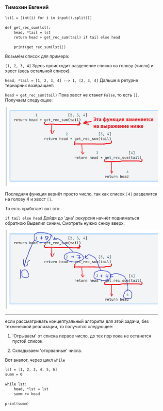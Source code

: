 ### Тимохин Евгений

```
lst1 = [int(i) for i in input().split()]

def get_rec_sum(lst):
    head, *tail = lst
    return head + get_rec_sum(tail) if tail else head

    print(get_rec_sum(lst1))
```
Возьмём список для примера: 

`[1, 2, 3, 4]`
Здесь происходит разделение списка на голову (число) и хвост 
(весь остальной список). 

`head, *tail = [1, 2, 3, 4] --> 1, [2, 3, 4]`
 Дальше в ретурне тернарник возвращает:

`head + get_rec_sum(tail)`
Пока хвост не станет `False`, то есть `[]`. Получаем следующее:

![текст](../../../../../img/рекурсия0.png)

Последняя функция вернёт просто число, так как список `[4]` 
разделится на голову 4 и хвост `[]`.

То есть сработает вот это:

`if tail else head`
Дойдя до 'дна' рекурсия начнёт подниматься обратною Выделил 
синим. Смотреть нужно снизу вверх.

![текст](../../../../../img/рекурсия.png)

___
если рассматривать концептуальный алгоритм для этой задачи, без 
технической реализации, то получится следующее:

1. 'Отрываем' от списка первое число, до тех пор пока не останется 
пустой список.

2. Складываем 'оторванные' числа.

Вот аналог, через цикл `while`

```
lst = [1, 2, 3, 4, 5, 6]
summ = 0

while lst:
    head, *lst = lst
    summ += head

print(summ)
```


